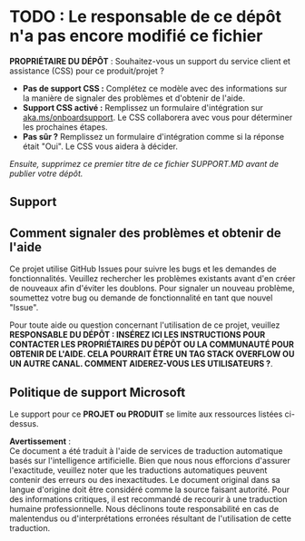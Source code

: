 # TODO : Le responsable de ce dépôt n'a pas encore modifié ce fichier

**PROPRIÉTAIRE DU DÉPÔT** : Souhaitez-vous un support du service client et assistance (CSS) pour ce produit/projet ?

- **Pas de support CSS :** Complétez ce modèle avec des informations sur la manière de signaler des problèmes et d'obtenir de l'aide.
- **Support CSS activé :** Remplissez un formulaire d'intégration sur [aka.ms/onboardsupport](https://aka.ms/onboardsupport). Le CSS collaborera avec vous pour déterminer les prochaines étapes.
- **Pas sûr ?** Remplissez un formulaire d'intégration comme si la réponse était "Oui". Le CSS vous aidera à décider.

*Ensuite, supprimez ce premier titre de ce fichier SUPPORT.MD avant de publier votre dépôt.*

## Support

## Comment signaler des problèmes et obtenir de l'aide  

Ce projet utilise GitHub Issues pour suivre les bugs et les demandes de fonctionnalités. Veuillez rechercher les problèmes existants avant d'en créer de nouveaux afin d'éviter les doublons. Pour signaler un nouveau problème, soumettez votre bug ou demande de fonctionnalité en tant que nouvel "Issue".

Pour toute aide ou question concernant l'utilisation de ce projet, veuillez **RESPONSABLE DU DÉPÔT : INSÉREZ ICI LES INSTRUCTIONS POUR CONTACTER LES PROPRIÉTAIRES DU DÉPÔT OU LA COMMUNAUTÉ POUR OBTENIR DE L'AIDE. CELA POURRAIT ÊTRE UN TAG STACK OVERFLOW OU UN AUTRE CANAL. COMMENT AIDEREZ-VOUS LES UTILISATEURS ?**.

## Politique de support Microsoft  

Le support pour ce **PROJET ou PRODUIT** se limite aux ressources listées ci-dessus.

**Avertissement** :  
Ce document a été traduit à l'aide de services de traduction automatique basés sur l'intelligence artificielle. Bien que nous nous efforcions d'assurer l'exactitude, veuillez noter que les traductions automatiques peuvent contenir des erreurs ou des inexactitudes. Le document original dans sa langue d'origine doit être considéré comme la source faisant autorité. Pour des informations critiques, il est recommandé de recourir à une traduction humaine professionnelle. Nous déclinons toute responsabilité en cas de malentendus ou d'interprétations erronées résultant de l'utilisation de cette traduction.